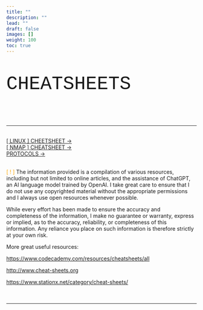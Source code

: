 ```yaml
---
title: ""
description: ""
lead: ""
draft: false
images: []
weight: 100
toc: true
---
```



<p style="font-family: Courier New; font-size: 50px">CHEATSHEETS</p>
<br>

---------------------------------
<br>
<div class="row justify-content-left">
	<div class="col-md-12 col-lg-10 col-xl-8">
		<article>
			<div class="card-list">
            <div class="card my-3">
					<div class="card-body">
						<a class="stretched-link" href="/docs/cheatsheets/os/linux/introduction/">[ LINUX ] CHEETSHEET &rarr;</a>
					</div>
				</div>
				<div class="card my-3">
					<div class="card-body">	<a class="stretched-link" href="/docs/cheatsheets/networking/nmapsheet/"> [ NMAP ] CHEATSHEET &rarr;</a>
					</div>
                    </div>
                 <div class="card my-3">
					<div class="card-body">	<a class="stretched-link" href="/docs/cheatsheets/networking/portsandprotocols/">PROTOCOLS &rarr;</a>
					</div>
                    </div>   
                </div>
		</article>
	</div>
</div>
<br>


<font color="orange" >[ ! ]</font> The information provided is a compilation of various resources, including but not limited to online articles, and the assistance of ChatGPT, an AI language model trained by OpenAI. I take great care to ensure that I do not use any copyrighted material without the appropriate permissions and I always use open resources whenever possible.

While every effort has been made to ensure the accuracy and completeness of the information, I make no guarantee or warranty, express or implied, as to the accuracy, reliability, or completeness of this information. Any reliance you place on such information is therefore strictly at your own risk.

More great useful resources:

<a href>https://www.codecademy.com/resources/cheatsheets/all</a>

<a href>http://www.cheat-sheets.org</a>

<a href>https://www.stationx.net/category/cheat-sheets/</a>
<br>
<br>
<br>

-------------------------------
